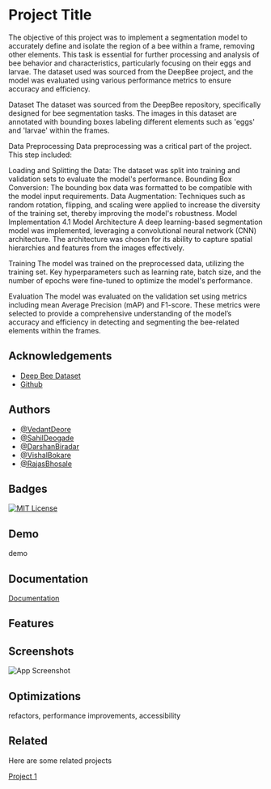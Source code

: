 
# Project Title

The objective of this project was to implement a segmentation model to accurately define and isolate the region of a bee within a frame, removing other elements. This task is essential for further processing and analysis of bee behavior and characteristics, particularly focusing on their eggs and larvae. The dataset used was sourced from the DeepBee project, and the model was evaluated using various performance metrics to ensure accuracy and efficiency.

Dataset
The dataset was sourced from the DeepBee repository, specifically designed for bee segmentation tasks. The images in this dataset are annotated with bounding boxes labeling different elements such as 'eggs' and 'larvae' within the frames.

 Data Preprocessing
Data preprocessing was a critical part of the project. This step included:

Loading and Splitting the Data: The dataset was split into training and validation sets to evaluate the model's performance.
Bounding Box Conversion: The bounding box data was formatted to be compatible with the model input requirements.
Data Augmentation: Techniques such as random rotation, flipping, and scaling were applied to increase the diversity of the training set, thereby improving the model's robustness.
 Model Implementation
4.1 Model Architecture
A deep learning-based segmentation model was implemented, leveraging a convolutional neural network (CNN) architecture. The architecture was chosen for its ability to capture spatial hierarchies and features from the images effectively.

 Training
The model was trained on the preprocessed data, utilizing the training set. Key hyperparameters such as learning rate, batch size, and the number of epochs were fine-tuned to optimize the model's performance.

 Evaluation
The model was evaluated on the validation set using metrics including mean Average Precision (mAP) and F1-score. These metrics were selected to provide a comprehensive understanding of the model’s accuracy and efficiency in detecting and segmenting the bee-related elements within the frames.

## Acknowledgements

 - [Deep Bee Dataset](https://github.com/avsthiago/deepbee-source/tree/release-0.1/src/data/resources)
 - [Github](https://github.com/VedantDeore/BeeFrameSegmentation)

## Authors

- [@VedantDeore](https://github.com/VedantDeore)
- [@SahilDeogade](https://github.com/Sahildeogade03)
- [@DarshanBiradar](https://github.com/darshannbiradar)
- [@VishalBokare](https://github.com/Vishalbokare45)
- [@RajasBhosale](https://github.com)





## Badges



[![MIT License](https://img.shields.io/badge/License-MIT-green.svg)](https://choosealicense.com/licenses/mit/)





## Demo

 demo


## Documentation

[Documentation](https://linktodocumentation)


## Features




## Screenshots

![App Screenshot](https://via.placeholder.com/468x300?text=App+Screenshot)


## Optimizations

 refactors, performance improvements, accessibility


## Related

Here are some related projects

[Project 1](https://github.com/matiassingers/awesome-readme)

